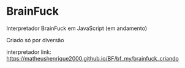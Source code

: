 # BrainFuck
Interpretador BrainFuck em JavaScript (em andamento)

Criado só por diversão

interpretador link: https://matheushenrique2000.github.io/BF/bf_my/brainfuck_criando


